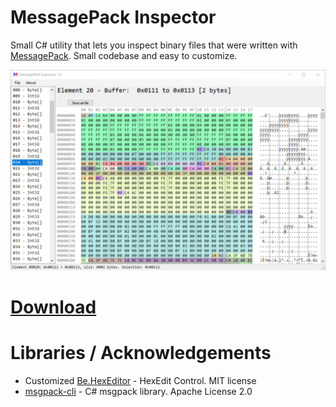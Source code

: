 # MessagePack Inspector

Small C# utility that lets you inspect binary files that were written with [MessagePack](https://msgpack.org). Small codebase and easy to customize.

![Preview1](./preview.png)

# [Download](https://github.com/BeamNG/msgpackInspector/releases)

# Libraries / Acknowledgements
 * Customized [Be.HexEditor](https://sourceforge.net/projects/hexbox/) - HexEdit Control. MIT license
 * [msgpack-cli](https://github.com/msgpack/msgpack-cli) - C# msgpack library. Apache License 2.0
